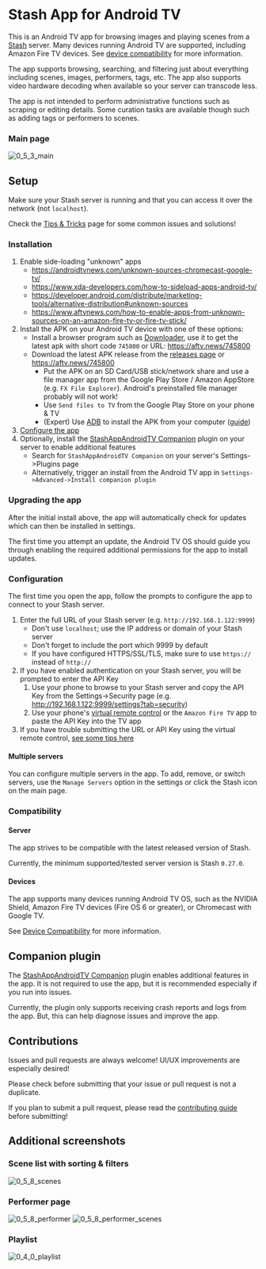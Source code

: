 # Stash App for Android TV

This is an Android TV app for browsing images and playing scenes from a [Stash](https://github.com/stashapp/stash) server. Many devices running Android TV are supported, including Amazon Fire TV devices. See [device compatibility](https://github.com/damontecres/StashAppAndroidTV/wiki/Device-Compatibility) for more information.

The app supports browsing, searching, and filtering just about everything including scenes, images, performers, tags, etc. The app also supports video hardware decoding when available so your server can transcode less.

The app is not intended to perform administrative functions such as scraping or editing details. Some curation tasks are available though such as adding tags or performers to scenes.

### Main page
![0_5_3_main](https://github.com/user-attachments/assets/c8d588b8-455a-4ad2-8dda-a79b68680b19)

## Setup

Make sure your Stash server is running and that you can access it over the network (not `localhost`).

Check the [Tips & Tricks](https://github.com/damontecres/StashAppAndroidTV/wiki/Tips-&-Tricks) page for some common issues and solutions!

### Installation

1. Enable side-loading "unknown" apps
    - https://androidtvnews.com/unknown-sources-chromecast-google-tv/
    - https://www.xda-developers.com/how-to-sideload-apps-android-tv/
    - https://developer.android.com/distribute/marketing-tools/alternative-distribution#unknown-sources
    - https://www.aftvnews.com/how-to-enable-apps-from-unknown-sources-on-an-amazon-fire-tv-or-fire-tv-stick/
1. Install the APK on your Android TV device with one of these options:
    - Install a browser program such as [Downloader](https://www.aftvnews.com/downloader/), use it to get the latest apk with short code `745800` or URL: https://aftv.news/745800
    - Download the latest APK release from the [releases page](https://github.com/damontecres/StashAppAndroidTV/releases/latest) or https://aftv.news/745800
        - Put the APK on an SD Card/USB stick/network share and use a file manager app from the Google Play Store / Amazon AppStore (e.g. `FX File Explorer`). Android's preinstalled file manager probably will not work!
        - Use `Send files to TV` from the Google Play Store on your phone & TV
        - (Expert) Use [ADB](https://developer.android.com/studio/command-line/adb) to install the APK from your computer ([guide](https://fossbytes.com/side-load-apps-android-tv/#h-how-to-sideload-apps-on-your-android-tv-using-adb))
1. [Configure the app](#configuration)
1. Optionally, install the [StashAppAndroidTV Companion](https://github.com/damontecres/StashAppAndroidTV-Companion) plugin on your server to enable additional features
    - Search for `StashAppAndroidTV Companion` on your server's Settings->Plugins page
    - Alternatively, trigger an install from the Android TV app in `Settings->Advanced->Install companion plugin`

### Upgrading the app

After the initial install above, the app will automatically check for updates which can then be installed in settings.

The first time you attempt an update, the Android TV OS should guide you through enabling the required additional permissions for the app to install updates.

### Configuration

The first time you open the app, follow the prompts to configure the app to connect to your Stash server.

1. Enter the full URL of your Stash server (e.g. `http://192.168.1.122:9999`)
    - Don't use `localhost`; use the IP address or domain of your Stash server
    - Don't forget to include the port which 9999 by default
    - If you have configured HTTPS/SSL/TLS, make sure to use `https://` instead of `http://`
1. If you have enabled authentication on your Stash server, you will be prompted to enter the API Key
    1. Use your phone to browse to your Stash server and copy the API Key from the Settings->Security page (e.g. http://192.168.1.122:9999/settings?tab=security)
    1. Use your phone's [virtual remote control](https://support.google.com/chromecast/answer/11221499) or the `Amazon Fire TV` app to paste the API Key into the TV app
1. If you have trouble submitting the URL or API Key using the virtual remote control, [see some tips here](https://github.com/damontecres/StashAppAndroidTV/wiki/Tips-&-Tricks#i-cant-submit-the-server-url-when-using-a-remote-phone-app)

#### Multiple servers

You can configure multiple servers in the app. To add, remove, or switch servers, use the `Manage Servers` option in the settings or click the Stash icon on the main page.

### Compatibility

#### Server

The app strives to be compatible with the latest released version of Stash.

Currently, the minimum supported/tested server version is Stash `0.27.0`.

#### Devices

The app supports many devices running Android TV OS, such as the NVIDIA Shield, Amazon Fire TV devices (Fire OS 6 or greater), or Chromecast with Google TV.

See [Device Compatibility](https://github.com/damontecres/StashAppAndroidTV/wiki/Device-Compatibility) for more information.

## Companion plugin

The [StashAppAndroidTV Companion](https://github.com/damontecres/StashAppAndroidTV-Companion) plugin enables additional features in the app. It is not required to use the app, but it is recommended especially if you run into issues.

Currently, the plugin only supports receiving crash reports and logs from the app. But, this can help diagnose issues and improve the app.

## Contributions

Issues and pull requests are always welcome! UI/UX improvements are especially desired!

Please check before submitting that your issue or pull request is not a duplicate.

If you plan to submit a pull request, please read the [contributing guide](CONTRIBUTING.md) before submitting!

## Additional screenshots

### Scene list with sorting & filters

![0_5_8_scenes](https://github.com/user-attachments/assets/61b04c1a-26f9-4b47-8d1e-fd88cff2a516)

### Performer page

![0_5_8_performer](https://github.com/user-attachments/assets/63db910b-510a-4915-8c58-06ffa7ee1a99)
![0_5_8_performer_scenes](https://github.com/user-attachments/assets/77f3ef59-8d6b-4a49-97f5-bd7660756ad7)


### Playlist
![0_4_0_playlist](https://github.com/user-attachments/assets/f06b0ce3-82fe-4cbd-a8b5-c2213d8c33f7)
